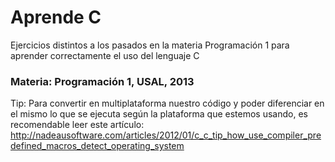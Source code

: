 # Aprende C #

Ejercicios distintos a los pasados en la materia Programación 1 para aprender correctamente el uso del lenguaje C

### Materia: Programación 1, USAL, 2013 ###

Tip: Para convertir en multiplataforma nuestro código y poder diferenciar en el mismo lo que se ejecuta según la
plataforma que estemos usando, es recomendable leer este artículo: 
http://nadeausoftware.com/articles/2012/01/c_c_tip_how_use_compiler_predefined_macros_detect_operating_system